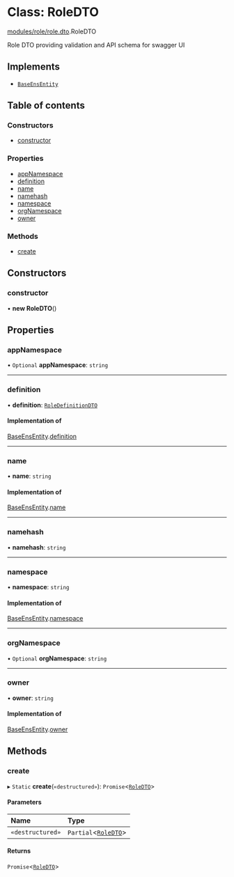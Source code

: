 # Class: RoleDTO

[modules/role/role.dto](../modules/modules_role_role_dto.md).RoleDTO

Role DTO providing validation and API schema for swagger UI

## Implements

- [`BaseEnsEntity`](../interfaces/common_ENSBaseEntity.BaseEnsEntity.md)

## Table of contents

### Constructors

- [constructor](modules_role_role_dto.RoleDTO.md#constructor)

### Properties

- [appNamespace](modules_role_role_dto.RoleDTO.md#appnamespace)
- [definition](modules_role_role_dto.RoleDTO.md#definition)
- [name](modules_role_role_dto.RoleDTO.md#name)
- [namehash](modules_role_role_dto.RoleDTO.md#namehash)
- [namespace](modules_role_role_dto.RoleDTO.md#namespace)
- [orgNamespace](modules_role_role_dto.RoleDTO.md#orgnamespace)
- [owner](modules_role_role_dto.RoleDTO.md#owner)

### Methods

- [create](modules_role_role_dto.RoleDTO.md#create)

## Constructors

### constructor

• **new RoleDTO**()

## Properties

### appNamespace

• `Optional` **appNamespace**: `string`

___

### definition

• **definition**: [`RoleDefinitionDTO`](modules_role_role_dto.RoleDefinitionDTO.md)

#### Implementation of

[BaseEnsEntity](../interfaces/common_ENSBaseEntity.BaseEnsEntity.md).[definition](../interfaces/common_ENSBaseEntity.BaseEnsEntity.md#definition)

___

### name

• **name**: `string`

#### Implementation of

[BaseEnsEntity](../interfaces/common_ENSBaseEntity.BaseEnsEntity.md).[name](../interfaces/common_ENSBaseEntity.BaseEnsEntity.md#name)

___

### namehash

• **namehash**: `string`

___

### namespace

• **namespace**: `string`

#### Implementation of

[BaseEnsEntity](../interfaces/common_ENSBaseEntity.BaseEnsEntity.md).[namespace](../interfaces/common_ENSBaseEntity.BaseEnsEntity.md#namespace)

___

### orgNamespace

• `Optional` **orgNamespace**: `string`

___

### owner

• **owner**: `string`

#### Implementation of

[BaseEnsEntity](../interfaces/common_ENSBaseEntity.BaseEnsEntity.md).[owner](../interfaces/common_ENSBaseEntity.BaseEnsEntity.md#owner)

## Methods

### create

▸ `Static` **create**(`«destructured»`): `Promise`<[`RoleDTO`](modules_role_role_dto.RoleDTO.md)\>

#### Parameters

| Name | Type |
| :------ | :------ |
| `«destructured»` | `Partial`<[`RoleDTO`](modules_role_role_dto.RoleDTO.md)\> |

#### Returns

`Promise`<[`RoleDTO`](modules_role_role_dto.RoleDTO.md)\>
